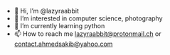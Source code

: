 - 👋 Hi, I’m @lazyraabbit
- 👀 I’m interested in computer science, photography
- 🌱 I’m currently learning python
- 📫 How to reach me lazyraabbit@protonmail.ch or contact.ahmedsakib@yahoo.com

<!---
lazyraabbit/lazyraabbit is a ✨ special ✨ repository because its `README.md` (this file) appears on your GitHub profile.
You can click the Preview link to take a look at your changes.
--->
